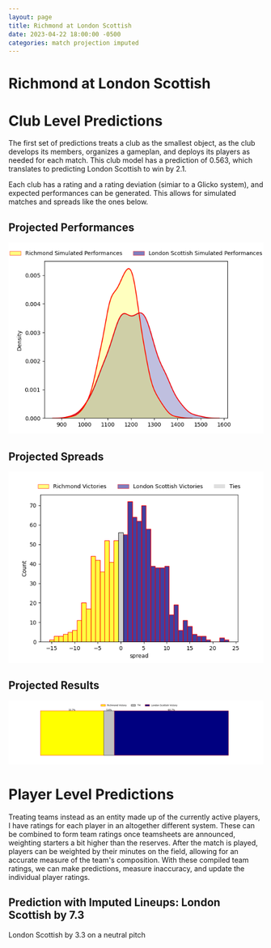 ```yaml
---  
layout: page  
title: Richmond at London Scottish  
date: 2023-04-22 18:00:00 -0500  
categories: match projection imputed  
---
```

# Richmond at London Scottish

# Club Level Predictions


The first set of predictions treats a club as the smallest object, as the club develops its members, organizes a gameplan, and deploys its players as needed for each match. This club model has a prediction of 0.563, which translates to predicting London Scottish to win by 2.1.

Each club has a rating and a rating deviation (simiar to a Glicko system), and expected performances can be generated. This allows for simulated matches and spreads like the ones below.
## Projected Performances


![Projected Performances](plots/performances_2023-04-22-LondonScottish-Richmond.png)
## Projected Spreads


![Projected Spreads](plots/spreads_2023-04-22-LondonScottish-Richmond.png)
## Projected Results


![Projected Results](plots/resultbar_2023-04-22-LondonScottish-Richmond.png)
# Player Level Predictions


Treating teams instead as an entity made up of the currently active players, I have ratings for each player in an altogether different system. These can be combined to form team ratings once teamsheets are announced, weighting starters a bit higher than the reserves. After the match is played, players can be weighted by their minutes on the field, allowing for an accurate measure of the team's composition. With these compiled team ratings, we can make predictions, measure inaccuracy, and update the individual player ratings.
## Prediction with Imputed Lineups: London Scottish by 7.3


London Scottish by 3.3 on a neutral pitch

